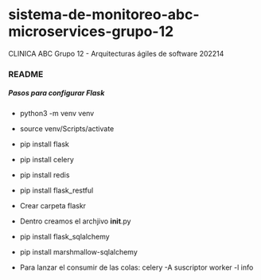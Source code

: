 # sistema-de-monitoreo-abc-microservices-grupo-12
CLINICA ABC Grupo 12 - Arquitecturas ágiles de software 202214

###  README
##### Pasos para configurar Flask

- python3 -m venv venv
- source venv/Scripts/activate
- pip install flask
- pip install celery
- pip install redis
- pip install flask_restful
- Crear carpeta flaskr
- Dentro creamos el archjivo __init__.py

- pip install flask_sqlalchemy
- pip install marshmallow-sqlalchemy

- Para lanzar el consumir de las colas: celery -A suscriptor  worker -l info
